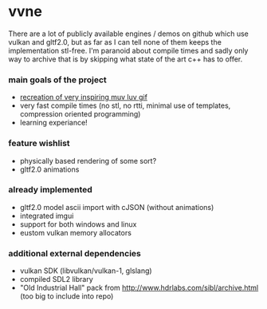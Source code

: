 # vvne
There are a lot of publicly available engines / demos on github which use vulkan and gltf2.0, but as far as I can tell none of them keeps the implementation stl-free. I'm paranoid about compile times and sadly only way to archive that is by skipping what state of the art c++ has to offer.
### main goals of the project
- [recreation of very inspiring muv luv gif](https://thumbs.gfycat.com/HelplessRealAlbacoretuna-size_restricted.gif)
- very fast compile times (no stl, no rtti, minimal use of templates, compression oriented programming)
- learning experiance!
### feature wishlist
- physically based rendering of some sort?
- gltf2.0 animations
### already implemented
- gltf2.0 model ascii import with cJSON (without animations)
- integrated imgui
- support for both windows and linux
- eustom vulkan memory allocators
### additional external dependencies
- vulkan SDK (libvulkan/vulkan-1, glslang)
- compiled SDL2 library
- "Old Industrial Hall" pack from http://www.hdrlabs.com/sibl/archive.html (too big to include into repo)
